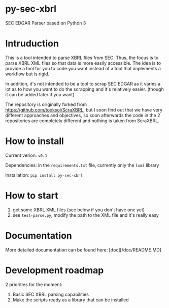 # py-sec-xbrl
SEC EDGAR Parser based on Python 3

# Intruduction
This is a tool intended to parse XBRL files from SEC. Thus, the focus is to parse XBRL XML files so that data is more easily accessible. The idea is to provide a tool for you to code you want instead of a tool that implements a workflow but is rigid.

In addition, it's not intended to be a tool to scrap SEC EDGAR as it varies a lot as to how you want to do the scrapping and it's relatively easier. (though it can be added later if you want)

The repository is originally forked from https://github.com/tooksoi/ScraXBRL, but I soon find out that we have very different approaches and objectives, so soon afterwards the code in the 2 repositories are completely different and nothing is taken from ScraXBRL.

# How to install
Current verion: `v0.1`

Dependencies: in the `requirements.txt` file, currently only the `lxml` library

Installation:
`pip install py-sec-xbrl`

# How to start
1. get some XBRL XML files (see below if you don't have one yet)
2. see `test-parse.py`, modify the path to the XML file and it's really easy

# Documentation
More detailed documentation can be found here: [doc][/doc/README.MD]

# Development roadmap
2 priorities for the moment:
1. Basic SEC XBRL parsing capabilities
2. Make the scripts ready as a library that can be installed
